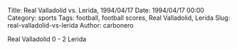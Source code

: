 Title: Real Valladolid vs. Lerida, 1994/04/17
Date: 1994/04/17 00:00
Category: sports
Tags: football, football scores, Real Valladolid, Lerida
Slug: real-valladolid-vs-lerida
Author: carbonero


Real Valladolid 0 - 2 Lerida
